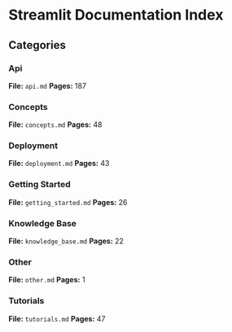 # Streamlit Documentation Index

## Categories

### Api
**File:** `api.md`
**Pages:** 187

### Concepts
**File:** `concepts.md`
**Pages:** 48

### Deployment
**File:** `deployment.md`
**Pages:** 43

### Getting Started
**File:** `getting_started.md`
**Pages:** 26

### Knowledge Base
**File:** `knowledge_base.md`
**Pages:** 22

### Other
**File:** `other.md`
**Pages:** 1

### Tutorials
**File:** `tutorials.md`
**Pages:** 47
